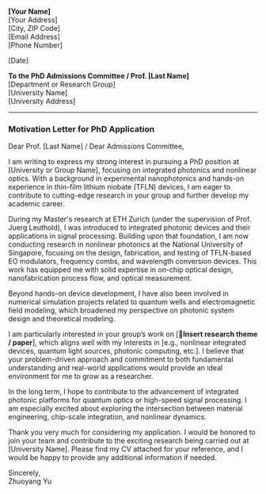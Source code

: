 

**[Your Name]**  
[Your Address]  
[City, ZIP Code]  
[Email Address]  
[Phone Number]

[Date]

**To the PhD Admissions Committee / Prof. [Last Name]**  
[Department or Research Group]  
[University Name]  
[University Address]

---

### **Motivation Letter for PhD Application**

Dear Prof. [Last Name] / Dear Admissions Committee,

I am writing to express my strong interest in pursuing a PhD position at [University or Group Name], focusing on integrated photonics and nonlinear optics. With a background in experimental nanophotonics and hands-on experience in thin-film lithium niobate (TFLN) devices, I am eager to contribute to cutting-edge research in your group and further develop my academic career.

During my Master's research at ETH Zurich (under the supervision of Prof. Juerg Leuthold), I was introduced to integrated photonic devices and their applications in signal processing. Building upon that foundation, I am now conducting research in nonlinear photonics at the National University of Singapore, focusing on the design, fabrication, and testing of TFLN-based EO modulators, frequency combs, and wavelength conversion devices. This work has equipped me with solid expertise in on-chip optical design, nanofabrication process flow, and optical measurement.

Beyond hands-on device development, I have also been involved in numerical simulation projects related to quantum wells and electromagnetic field modeling, which broadened my perspective on photonic system design and theoretical modeling.

I am particularly interested in your group’s work on [🔁**Insert research theme / paper**], which aligns well with my interests in [e.g., nonlinear integrated devices, quantum light sources, photonic computing, etc.]. I believe that your problem-driven approach and commitment to both fundamental understanding and real-world applications would provide an ideal environment for me to grow as a researcher.

In the long term, I hope to contribute to the advancement of integrated photonic platforms for quantum optics or high-speed signal processing. I am especially excited about exploring the intersection between material engineering, chip-scale integration, and nonlinear dynamics.

Thank you very much for considering my application. I would be honored to join your team and contribute to the exciting research being carried out at [University Name]. Please find my CV attached for your reference, and I would be happy to provide any additional information if needed.

Sincerely,  
Zhuoyang Yu
